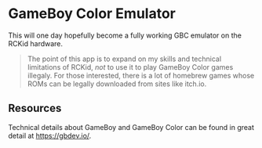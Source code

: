 # GameBoy Color Emulator

This will one day hopefully become a fully working GBC emulator on the RCKid hardware. 

> The point of this app is to expand on my skills and technical limitations of RCKid, *not* to use it to play GameBoy Color games illegaly. For those interested, there is a lot of homebrew games whose ROMs can be legally downloaded from sites like itch.io. 

## Resources

Technical details about GameBoy and GameBoy Color can be found in great detail at https://gbdev.io/. 
